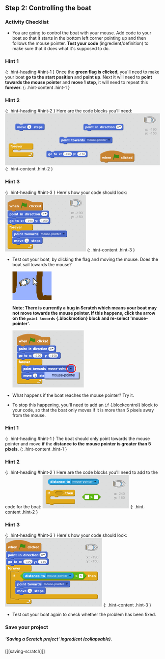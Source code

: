 ## Step 2: Controlling the boat

### Activity Checklist

+ You are going to control the boat with your mouse. Add code to your boat so that it starts in the bottom left corner pointing up and then follows the mouse pointer. __Test your code__ (ingredient/definition) to make sure that it does what it's supposed to do.

### Hint 1
{: .hint-heading #hint-1 }
Once the __green flag is clicked__, you'll need to make your boat __go to the start position__ and __point up__. Next it will need to __point towards the mouse pointer__ and __move 1 step__, it will need to repeat this __forever__.
{: .hint-content .hint-1 }

### Hint 2
{: .hint-heading #hint-2 }
Here are the code blocks you'll need:
![screenshot](images/boat-move-blocks.png)
{: .hint-content .hint-2 }

### Hint 3
{: .hint-heading #hint-3 }
Here's how your code should look:
![screenshot](images/boat-move-code.png)
{: .hint-content .hint-3 }

+ Test out your boat, by clicking the flag and moving the mouse. Does the boat sail towards the mouse?

	![screenshot](images/boat-mouse.png)

	__Note: There is currently a bug in Scratch which means your boat may not move towards the mouse pointer. If this happens, click the arrow on the `point towards` {.blockmotion} block and re-select 'mouse-pointer'.__

	![screenshot](images/boat-bug.png) 

+ What happens if the boat reaches the mouse pointer? Try it. 

+ To stop this happening, you'll need to add an `if` {.blockcontrol} block to your code, so that the boat only moves if it is more than 5 pixels away from the mouse.

### Hint 1
{: .hint-heading #hint-1 }
The boat should only point towards the mouse pointer and move __if__ the __distance to the mouse pointer is greater than 5 pixels__.
{: .hint-content .hint-1 }

### Hint 2
{: .hint-heading #hint-2 }
Here are the code blocks you'll need to add to the code for the boat:
![screenshot](images/boat-pointer-blocks.png)
{: .hint-content .hint-2 }

### Hint 3
{: .hint-heading #hint-3 }
Here's how your code should look:
![screenshot](images/boat-pointer-code.png)
{: .hint-content .hint-3 }

+ Test out your boat again to check whether the problem has been fixed.

### Save your project

##### 'Saving a Scratch project' ingredient (collapsable).
[[[saving-scratch]]]

